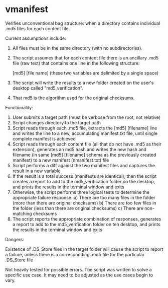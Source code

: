 # vmanifest
Verifies unconventional bag structure: when a directory contains individual .md5 files for each content file.

Current assumptions include:

1) All files must be in the same directory (with no subdirectories).

2) The script assumes that for each content file there is an ancillary .md5 file (raw text) that contains one line in the following structure:

    [md5] [file name]
    (these two variables are delimited by a single space)

3) The script will write the results to a new folder created on the user's desktop called "md5_verification".
4) That md5 is the algorithm used for the original checksums.

Functionality:

1) User submits a target path (must be verbose from the root, not relative)
2) Script changes directory to the target path
3) Script reads through each .md5 file, extracts the [md5] [filename] line and writes the line to a new, accumulating manifest.txt file, until single complete manifest is achieved
4) Script reads through each content file (all that do not have .md5 as their extension), generates an md5 hash and writes the new hash and filename (in same [md5] [filename] schema as the previously created manifest) to a new manifest (nmanifest.txt) file
5) Script performs a diff against the two manifest files and captures the result in a new variable
6) If the result is a total success (manifests are identical), then the script creates a report to add to the md5_verification folder on the desktop, and prints the results in the terminal window and exits
7) Otherwise, the script performs three logical tests to determine the appropriate failure response:
    a) There are too many files in the folder (more than there are original checksums)
    b) There are too few files in the folder (less than there are original checksums)
    c) There are non-matching checksums
8) The script reports the appropriate combination of responses, generates a report to add to the md5_verification folder on teh desktop, and prints the results in the terminal window and exits

Dangers:

Existence of .DS_Store files in the target folder will cause the script to report a failure, unless there is a corresponding .md5 file for the particular .DS_Store file

Not heavily tested for possible errors. The script was written to solve a specific use case. It may need to be adjusted as the use cases begin to vary.



